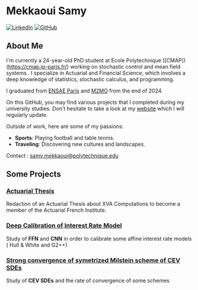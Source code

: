 # Mekkaoui Samy 


[![LinkedIn](https://img.shields.io/badge/LinkedIn-0077B5?style=for-the-badge&logo=linkedin&logoColor=white)](https://www.linkedin.com/in/samy-mekkaoui-3ba12a1b6/)
[![GitHub](https://img.shields.io/badge/GitHub-100000?style=for-the-badge&logo=github&logoColor=white)](https://github.com/SamyMekk)



## About Me

I'm currently a 24-year-old PhD student at Ecole Polytechnique ([CMAP])(https://cmap.ip-paris.fr/) working on stochastic control and mean field systems . I specialize in Actuarial and Financial Science, which  involves a deep knowledge of statistics, stochastic calculus, and programming.

I graduated from [ENSAE Paris](https://www.ensae.fr/) and [M2MO](https://masterfinance.math.univ-paris-diderot.fr/) from the end of 2024.

On this GitHub, you may find various projects that I completed during my university studies.
Don't hesitate to take a look at my [website](https://samymekk.github.io) which I will  regularly update.


Outside of work, here are some of my passions:

- **Sports**: Playing football and table tennis.
- **Traveling**: Discovering new cultures and landscapes.

Contact : samy.mekkaoui@polytechnique.edu


## Some Projects


### [Actuarial Thesis ](https://github.com/SamyMekk/Actuarial-Dissertation)
Redaction of an Actuarial Thesis about XVA Computations to become a member of the Actuarial French Institute.



### [Deep Calibration of Interest Rate Model](https://github.com/SamyMekk/Deep_Learning_For_Finance)
Study of $\textbf{FFN}$ and  $\textbf{CNN}$ in order  to calibrate some affine interest rate models ( Hull & White and G2++)

### [Strong convergence of symetrized Milstein scheme of CEV SDEs ](https://github.com/SamyMekk/Monte-Carlo-Projects)
Study of $\textbf{CEV SDEs}$ and the rate of convergence of some schemes 

